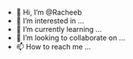 - 👋 Hi, I’m @Racheeb
- 👀 I’m interested in ...
- 🌱 I’m currently learning ...
- 💞️ I’m looking to collaborate on ...
- 📫 How to reach me ...

<!---
Racheeb/Racheeb is a ✨ special ✨ repository because its `README.md` (this file) appears on your GitHub profile.
You can click the Preview link to take a look at your changes.
--->
